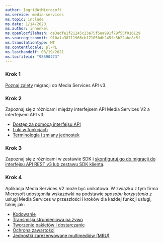 ```yaml
---
author: IngridAtMicrosoft
ms.service: media-services
ms.topic: include
ms.date: 1/14/2020
ms.author: inhenkel
ms.openlocfilehash: da3edfe1f21245c23a75f5ea991f79f55f016129
ms.sourcegitcommit: 910a1a38711966cb171050db245fc3b22abc8c5f
ms.translationtype: MT
ms.contentlocale: pl-PL
ms.lasthandoff: 03/19/2021
ms.locfileid: "98690473"
---
```

<!-- Migration guide next steps -->

### <a name="step-1"></a>Krok 1
[Poznaj zalety](../migrate-v-2-v-3-migration-benefits.md) migracji do Media Services API v3.

### <a name="step-2"></a>Krok 2
Zapoznaj się z różnicami między interfejsem API Media Services V2 a interfejsem API v3.

- [Dostęp za pomocą interfejsu API](../migrate-v-2-v-3-differences-api-access.md)
- [Luki w funkcjach](../migrate-v-2-v-3-differences-feature-gaps.md)
- [Terminologia i zmiany jednostek](../migrate-v-2-v-3-differences-terminology.md)

### <a name="step-3"></a>Krok 3
Zapoznaj się z różnicami w zestawie SDK i [skonfiguruj go do migracji do interfejsu API REST v3 lub zestawu SDK klienta](../migrate-v-2-v-3-migration-setup.md).

### <a name="step-4"></a>Krok 4
Aplikacja Media Services V2 może być unikatowa. W związku z tym firma Microsoft udostępniła wskazówki na podstawie *sposobu korzystania z* usługi Media Services w przeszłości i kroków dla każdej funkcji usługi, takiej jak:

- [Kodowanie](../migrate-v-2-v-3-migration-scenario-based-encoding.md)
- [Transmisja strumieniowa na żywo](../migrate-v-2-v-3-migration-scenario-based-live-streaming.md)
- [Tworzenie pakietów i dostarczanie](../migrate-v-2-v-3-migration-scenario-based-publishing.md)
- [Ochrona zawartości](../migrate-v-2-v-3-migration-scenario-based-content-protection.md)
- [Jednostki zarezerwowane multimediów (MRU)](../migrate-v-2-v-3-migration-scenario-based-media-reserved-units.md)